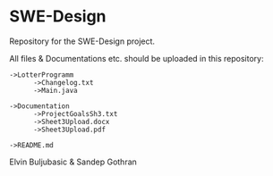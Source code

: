 # SWE-Design
Repository for the SWE-Design project.

All files & Documentations etc. should be uploaded in this repository:

    ->LotterProgramm
          ->Changelog.txt
          ->Main.java

    ->Documentation
          ->ProjectGoalsSh3.txt
          ->Sheet3Upload.docx
          ->Sheet3Upload.pdf

    ->README.md



Elvin Buljubasic & Sandep Gothran

